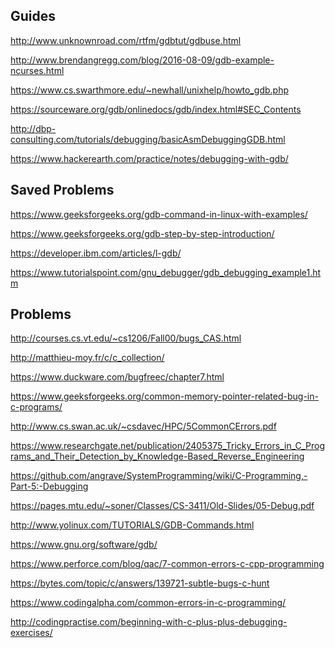 Guides
------
http://www.unknownroad.com/rtfm/gdbtut/gdbuse.html

http://www.brendangregg.com/blog/2016-08-09/gdb-example-ncurses.html

https://www.cs.swarthmore.edu/~newhall/unixhelp/howto_gdb.php

https://sourceware.org/gdb/onlinedocs/gdb/index.html#SEC_Contents

http://dbp-consulting.com/tutorials/debugging/basicAsmDebuggingGDB.html

https://www.hackerearth.com/practice/notes/debugging-with-gdb/

Saved Problems
--------
https://www.geeksforgeeks.org/gdb-command-in-linux-with-examples/

https://www.geeksforgeeks.org/gdb-step-by-step-introduction/

https://developer.ibm.com/articles/l-gdb/

https://www.tutorialspoint.com/gnu_debugger/gdb_debugging_example1.htm

Problems
-------

http://courses.cs.vt.edu/~cs1206/Fall00/bugs_CAS.html

http://matthieu-moy.fr/c/c_collection/

https://www.duckware.com/bugfreec/chapter7.html

https://www.geeksforgeeks.org/common-memory-pointer-related-bug-in-c-programs/

http://www.cs.swan.ac.uk/~csdavec/HPC/5CommonCErrors.pdf

https://www.researchgate.net/publication/2405375_Tricky_Errors_in_C_Programs_and_Their_Detection_by_Knowledge-Based_Reverse_Engineering

https://github.com/angrave/SystemProgramming/wiki/C-Programming,-Part-5:-Debugging

https://pages.mtu.edu/~soner/Classes/CS-3411/Old-Slides/05-Debug.pdf

http://www.yolinux.com/TUTORIALS/GDB-Commands.html

https://www.gnu.org/software/gdb/

https://www.perforce.com/blog/qac/7-common-errors-c-cpp-programming

https://bytes.com/topic/c/answers/139721-subtle-bugs-c-hunt

https://www.codingalpha.com/common-errors-in-c-programming/

http://codingpractise.com/beginning-with-c-plus-plus-debugging-exercises/
